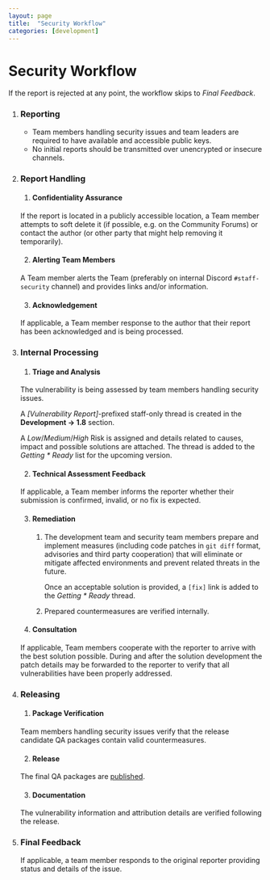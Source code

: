```yaml
---
layout: page
title:  "Security Workflow"
categories: [development]
---
```


# Security Workflow

If the report is rejected at any point, the workflow skips to _Final Feedback_.

1. ### Reporting
   - Team members handling security issues and team leaders are required to have available and accessible public keys.
   - No initial reports should be transmitted over unencrypted or insecure channels.

2. ### Report Handling
   1. #### Confidentiality Assurance
   If the report is located in a publicly accessible location, a Team member attempts to soft delete it (if possible, e.g. on the Community Forums) or contact the author (or other party that might help removing it temporarily).

   2. #### Alerting Team Members
   A Team member alerts the Team (preferably on internal Discord `#staff-security` channel) and provides links and/or information.

   3. #### Acknowledgement
   If applicable, a Team member response to the author that their report has been acknowledged and is being processed.

3. ### Internal Processing
   1. #### Triage and Analysis
   The vulnerability is being assessed by team members handling security issues.

     A _[Vulnerability Report]_-prefixed staff-only thread is created in the **Development → 1.8** section.

     A _Low_/_Medium_/_High_ Risk is assigned and details related to causes, impact and possible solutions are attached.  The thread is added to the _Getting * Ready_ list for the upcoming version.

   2. #### Technical Assessment Feedback
   If applicable, a Team member informs the reporter whether their submission is confirmed, invalid, or no fix is expected.

   3. #### Remediation
      1. The development team and security team members prepare and implement measures (including code patches in `git diff` format, advisories and third party cooperation) that will eliminate or mitigate affected environments and prevent related threats in the future.

         Once an acceptable solution is provided, a `[fix]` link is added to the _Getting * Ready_ thread.

      2. Prepared countermeasures are verified internally.

   4. #### Consultation
   If applicable, Team members cooperate with the reporter to arrive with the best solution possible. During and after the solution development the patch details may be forwarded to the reporter to verify that all vulnerabilities have been properly addressed.

4. ### Releasing
   1. #### Package Verification
   Team members handling security issues verify that the release candidate QA packages contain valid countermeasures.

   2. #### Release
   The final QA packages are [published](/1.8/development/release-workflow/).

   3. #### Documentation
   The vulnerability information and attribution details are verified following the release.

5. ### Final Feedback
   If applicable, a team member responds to the original reporter providing status and details of the issue.

